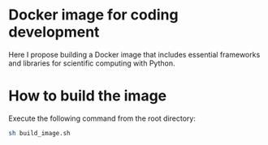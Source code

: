 # Docker image for coding development

Here I propose building a Docker image that includes essential frameworks and libraries for scientific computing with Python. 

# How to build the image

Execute the following command from the root directory:
```bash
sh build_image.sh
```